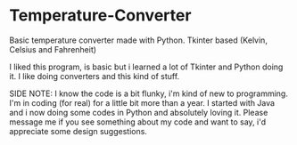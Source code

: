 # Temperature-Converter
Basic temperature converter made with Python. Tkinter based (Kelvin, Celsius and Fahrenheit)

I liked this program, is basic but i learned a lot of Tkinter and Python doing it. I like doing converters and this kind of stuff.


SIDE NOTE: I know the code is a bit flunky, i'm kind of new to programming. I'm in coding (for real) for a little bit more than a year. I started with Java and i now doing some codes in Python and absolutely loving it. Please message me if you see something about my code and want to say, i'd appreciate some design suggestions.
